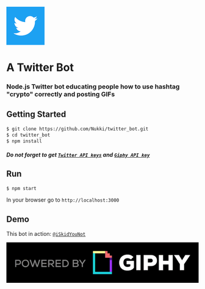 ![Alt Text](readme_images/twitter.png) 
# A Twitter Bot
### Node.js Twitter bot educating people how to use hashtag "crypto" correctly and posting GIFs

## Getting Started
```
$ git clone https://github.com/Nukki/twitter_bot.git 
$ cd twitter_bot
$ npm install
```
##### Do not forget to get [`Twitter API keys`](https://developer.twitter.com/) and [`Giphy API key`](https://developers.giphy.com/) 
## Run
```
$ npm start
```
In your browser go to `http://localhost:3000`
## Demo
This bot in action: [`@iSkidYouNot`](https://twitter.com/iSkidYouNot)

![Alt Text](readme_images/giphy.gif)

